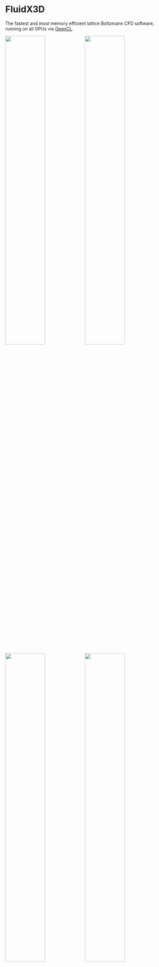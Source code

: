 # FluidX3D

The fastest and most memory efficient lattice Boltzmann CFD software, running on all GPUs via [OpenCL](https://github.com/ProjectPhysX/OpenCL-Wrapper "OpenCL-Wrapper").

<a href="https://youtu.be/o3TPN142HxM"><img src="https://img.youtube.com/vi/o3TPN142HxM/maxresdefault.jpg" width="50%"></img></a><a href="https://youtu.be/oC6U1M0Fsug"><img src="https://img.youtube.com/vi/oC6U1M0Fsug/maxresdefault.jpg" width="50%"></img></a><br>
<a href="https://youtu.be/NQPgumd3Ei8"><img src="https://img.youtube.com/vi/NQPgumd3Ei8/maxresdefault.jpg" width="50%"></img></a><a href="https://youtu.be/aqG8qZ_Gc4U"><img src="https://img.youtube.com/vi/aqG8qZ_Gc4U/maxresdefault.jpg" width="50%"></img></a>


<details><summary>Update History</summary>

- v1.0 (04.08.2022)
  - initial release
- v1.1 (29.09.2022)
  - added solid voxelization on GPU (slow algorithm)
  - added tool to print current camera position (key_H)
  - minor bug fix (workaround for Intel iGPU driver bug with triangle rendering)
- v1.2 (24.10.2022)
  - added functions to compute force/torque on objects
  - added function to translate Mesh
  - added Stokes drag validation setup
- v1.3 (10.11.2022)
  - added unit conversion functions for torque
  - `FORCE_FIELD` and `VOLUME_FORCE` can now be used independently
  - minor bug fix (workaround for AMD legacy driver bug with binary number literals)
- v1.4 (14.12.2022)
  - added interactive graphics mode on Linux with X11
  - fixed streamline visualization bug in 2D
- v2.0 (09.01.2023)
  - added (cross-vendor) multi-GPU support on a single node (PC/laptop/server)
- v2.1 (15.01.2023)
  - made solid voxelization on GPU lightning fast (new algorithm, from minutes to milliseconds)
- v2.2 (20.01.2023)
  - added option to voxelize moving/rotating geometry on GPU, with automatic velocity initialization for each grid point based on center of rotation, linear velocity and rotational velocity
  - cells that are converted from solid->fluid during re-voxelization now have their DDFs properly initialized
  - added option to not auto-scale mesh during `read_stl(...)`, with negative `size` parameter
  - added kernel for solid boundary rendering with marching-cubes
- v2.3 (30.01.2023)
  - added particles with immersed-boundary method (either passive or 2-way-coupled, only supported with single-GPU)
  - minor optimization to GPU voxelization algorithm (workgroup threads outside mesh bounding-box return after ray-mesh intersections have been found)
  - displayed GPU memory allocation size is now fully accurate
  - fixed bug in `write_line()` function in `src/utilities.hpp`
  - removed `.exe` file extension for Linux/macOS

</details>


## Compute Features

- CFD model: lattice Boltzmann method (LBM)
</details><details><summary>&nbsp; &nbsp; &nbsp; &nbsp;&#9900;&nbsp; streaming (part 2/2)</summary><p align="center"><i>f</i><sub>0</sub><sup>temp</sup>(<i>x</i>,<i>t</i>) = <i>f</i><sub>0</sub>(<i>x</i>, <i>t</i>)<br><i>f<sub>i</sub></i><sup>temp</sup>(<i>x</i>,<i>t</i>) = <i>f</i><sub>(<i>t</i>%2 ? <i>i</i> : (<i>i</i>%2 ? <i>i</i>+1 : <i>i</i>-1))</sub>(<i>i</i>%2 ? <i>x</i> : <i>x</i>-<i>e<sub>i</sub></i>, <i>t</i>) &nbsp; for &nbsp; <i>i</i> &isin; [1, <i>q</i>-1]</p></details>
</details><details><summary>&nbsp; &nbsp; &nbsp; &nbsp;&#9900;&nbsp; collision</summary><p align="center"><i>&rho;</i>(<i>x</i>,<i>t</i>) = (&Sigma;<sub><i>i</i></sub> <i>f<sub>i</sub></i><sup>temp</sup>(<i>x</i>,<i>t</i>)) + 1<br><br><i>u</i>(<i>x</i>,<i>t</i>) = <sup>1</sup>&#8725;<sub><i>&rho;</i>(<i>x</i>,<i>t</i>)</sub> &Sigma;<sub><i>i</i></sub> <i>c<sub>i</sub></i> <i>f<sub>i</sub></i><sup>temp</sup>(<i>x</i>,<i>t</i>)<br><br><i>f<sub>i</sub></i><sup>eq-shifted</sup>(<i>x</i>,<i>t</i>) = <i>w<sub>i</sub></i> <i>&rho;</i> · (<sup>(<i>u</i><sub>°</sub><i>c<sub>i</sub></i>)<sup>2</sup></sup>&#8725;<sub>(2<i>c</i><sup>4</sup>)</sub> - <sup>(<i>u</i><sub>°</sub><i>u</i>)</sup>&#8725;<sub>(2c<sup>2</sup>)</sub> + <sup>(<i>u</i><sub>°</sub><i>c<sub>i</sub></i>)</sup>&#8725;<sub><i>c</i><sup>2</sup></sub>) + <i>w<sub>i</sub></i> (<i>&rho;</i>-1)<br><br><i>f<sub>i</sub></i><sup>temp</sup>(<i>x</i>, <i>t</i>+&Delta;<i>t</i>) = <i>f<sub>i</sub></i><sup>temp</sup>(<i>x</i>,<i>t</i>) + <i>&Omega;<sub>i</sub></i>(<i>f<sub>i</sub></i><sup>temp</sup>(<i>x</i>,<i>t</i>), <i>f<sub>i</sub></i><sup>eq-shifted</sup>(<i>x</i>,<i>t</i>), <i>&tau;</i>)</p></details>
</details><details><summary>&nbsp; &nbsp; &nbsp; &nbsp;&#9900;&nbsp; streaming (part 1/2)</summary><p align="center"><i>f</i><sub>0</sub>(<i>x</i>, <i>t</i>+&Delta;<i>t</i>) = <i>f</i><sub>0</sub><sup>temp</sup>(<i>x</i>, <i>t</i>+&Delta;<i>t</i>)<br><i>f</i><sub>(<i>t</i>%2 ? (<i>i</i>%2 ? <i>i</i>+1 : <i>i</i>-1) : <i>i</i>)</sub>(<i>i</i>%2 ? <i>x</i>+<i>e<sub>i</sub></i> : <i>x</i>, <i>t</i>+&Delta;<i>t</i>) = <i>f<sub>i</sub></i><sup>temp</sup>(<i>x</i>, <i>t</i>+&Delta;<i>t</i>) &nbsp; for &nbsp; <i>i</i> &isin; [1, <i>q</i>-1]</p></details>

<!-- markdown equations don't render properly in mobile browser

  - streaming (part 2/2):
$$j=0\\ \textrm{for}\\ i=0$$
$$j=t\\%2\\ ?\\ i\\ :\\ (i\\%2\\ ?\\ i+1\\ :\\ i-1)\\ \textrm{for}\\ i\in[1,q-1]$$
$$f_i^\textrm{temp}(\vec{x},t)=f_j(i\\%2\\ ?\\ \vec{x}\\ :\\ \vec{x}-\vec{e}_i,\\ t)$$
  - collision:
$$\rho(\vec{x},t)=\left(\sum_i f_i^\textrm{temp}(\vec{x},t)\right)+1$$
$$\vec{u}(\vec{x},t)=\frac{1}{\rho(\vec{x},t)}\sum_i\vec{c}_i f_i^\textrm{temp}(\vec{x},t)$$
$$f_i^\textrm{eq-shifted}(\vec{x},t)=w_i \rho \cdot\left(\frac{(\vec{u} _{^{^\circ}}\vec{c}_i)^2}{2 c^4}-\frac{\vec{u} _{^{^\circ}}\vec{u}}{2 c^2}+\frac{\vec{u} _{^{^\circ}}\vec{c}_i}{c^2}\right)+w_i (\rho-1)$$
$$f_i^\textrm{temp}(\vec{x},\\ t+\Delta t)=f_i^\textrm{temp}(\vec{x},t)+\Omega_i(f_i^\textrm{temp}(\vec{x},t),\\ f_i^\textrm{eq-shifted}(\vec{x},t),\\ \tau)$$
  - streaming (part 1/2):
$$j=0\\ \textrm{for}\\ i=0$$
$$j=t\\%2\\ ?\\ (i\\%2\\ ?\\ i+1\\ :\\ i-1)\\ :\\ i\\ \textrm{for}\\ i\in[1,q-1]$$
$$f_j(i\\%2\\ ?\\ \vec{x}+\vec{e}_i\\ :\\ \vec{x},\\ t+\Delta t)=f_i^\textrm{temp}(\vec{x},\\ t+\Delta t)$$

 -->

- peak performance on most GPUs (datacenter/gaming/professional/laptop), validated with roofline model
- multi-GPU support on a single node (PC/laptop/server) via domain decomposition
  - allows pooling VRAM from multiple GPUs for much larger grid resolution
  - each domain (GPU) can hold up to 4.29 billion (2³², 1624³) lattice points (225 GB memory)
  - GPUs don't have to be identical (not even from the same vendor), but similar VRAM capacity/bandwidth is recommended

<details><summary>&nbsp; &nbsp; &nbsp; &nbsp;&#9900;&nbsp; domain communication architecture (simplified)</summary>

```diff
++   .-----------------------------------------------------------------.   ++
++   |                              GPU 0                              |   ++
++   |                          LBM Domain 0                           |   ++
++   '-----------------------------------------------------------------'   ++
++              |                 selective                /|\             ++
++             \|/               in-VRAM copy               |              ++
++        .-------------------------------------------------------.        ++
++        |               GPU 0 - Transfer Buffer 0               |        ++
++        '-------------------------------------------------------'        ++
!!                            |     PCIe     /|\                           !!
!!                           \|/    copy      |                            !!
@@        .-------------------------.   .-------------------------.        @@
@@        | CPU - Transfer Buffer 0 |   | CPU - Transfer Buffer 1 |        @@
@@        '-------------------------'\ /'-------------------------'        @@
@@                           pointer  X   swap                             @@
@@        .-------------------------./ \.-------------------------.        @@
@@        | CPU - Transfer Buffer 1 |   | CPU - Transfer Buffer 0 |        @@
@@        '-------------------------'   '-------------------------'        @@
!!                           /|\    PCIe      |                            !!
!!                            |     copy     \|/                           !!
++        .-------------------------------------------------------.        ++
++        |               GPU 1 - Transfer Buffer 1               |        ++
++        '-------------------------------------------------------'        ++
++             /|\                selective                 |              ++
++              |                in-VRAM copy              \|/             ++
++   .-----------------------------------------------------------------.   ++
++   |                              GPU 1                              |   ++
++   |                          LBM Domain 1                           |   ++
++   '-----------------------------------------------------------------'   ++
##                                    |                                    ##
##                      domain synchronization barrier                     ##
##                                    |                                    ##
||   -------------------------------------------------------------> time   ||
```

</details><details><summary>&nbsp; &nbsp; &nbsp; &nbsp;&#9900;&nbsp; domain communication architecture (detailed)</summary>

```diff
++   .-----------------------------------------------------------------.   ++
++   |                              GPU 0                              |   ++
++   |                          LBM Domain 0                           |   ++
++   '-----------------------------------------------------------------'   ++
++     |  selective in- /|\  |  selective in- /|\  |  selective in- /|\    ++
++    \|/ VRAM copy (X)  |  \|/ VRAM copy (Y)  |  \|/ VRAM copy (Z)  |     ++
++   .---------------------.---------------------.---------------------.   ++
++   |    GPU 0 - TB 0X+   |    GPU 0 - TB 0Y+   |    GPU 0 - TB 0Z+   |   ++
++   |    GPU 0 - TB 0X-   |    GPU 0 - TB 0Y-   |    GPU 0 - TB 0Z-   |   ++
++   '---------------------'---------------------'---------------------'   ++
!!          | PCIe /|\            | PCIe /|\            | PCIe /|\         !!
!!         \|/ copy |            \|/ copy |            \|/ copy |          !!
@@   .---------. .---------.---------. .---------.---------. .---------.   @@
@@   | CPU 0X+ | | CPU 1X- | CPU 0Y+ | | CPU 3Y- | CPU 0Z+ | | CPU 5Z- |   @@
@@   | CPU 0X- | | CPU 2X+ | CPU 0Y- | | CPU 4Y+ | CPU 0Z- | | CPU 6Z+ |   @@
@@   '---------\ /---------'---------\ /---------'---------\ /---------'   @@
@@      pointer X swap (X)    pointer X swap (Y)    pointer X swap (Z)     @@
@@   .---------/ \---------.---------/ \---------.---------/ \---------.   @@
@@   | CPU 1X- | | CPU 0X+ | CPU 3Y- | | CPU 0Y+ | CPU 5Z- | | CPU 0Z+ |   @@
@@   | CPU 2X+ | | CPU 0X- | CPU 4Y+ | | CPU 0Y- | CPU 6Z+ | | CPU 0Z- |   @@
@@   '---------' '---------'---------' '---------'---------' '---------'   @@
!!         /|\ PCIe |            /|\ PCIe |            /|\ PCIe |          !!
!!          | copy \|/            | copy \|/            | copy \|/         !!
++   .--------------------. .-------------------. .--------------------.   ++
++   |   GPU 1 - TB 1X-   | |   GPU 3 - TB 3Y-  | |   GPU 5 - TB 5Z-   |   ++
++   '--------------------' '-------------------' '--------------------'   ++
++   .--------------------. .-------------------. .--------------------.   ++
++   |   GPU 2 - TB 2X+   | |   GPU 4 - TB 4Y+  | |   GPU 6 - TB 6Z+   |   ++
++   '--------------------' '-------------------' '--------------------'   ++
++    /|\ selective in-  |  /|\ selective in-  |  /|\ selective in-  |     ++
++     |  VRAM copy (X) \|/  |  VRAM copy (Y) \|/  |  VRAM copy (Z) \|/    ++
++   .--------------------. .-------------------. .--------------------.   ++
++   |        GPU 1       | |       GPU 3       | |        GPU 5       |   ++
++   |    LBM Domain 1    | |   LBM Domain 3    | |    LBM Domain 5    |   ++
++   '--------------------' '-------------------' '--------------------'   ++
++   .--------------------. .-------------------. .--------------------.   ++
++   |        GPU 2       | |       GPU 4       | |        GPU 6       |   ++
++   |    LBM Domain 2    | |   LBM Domain 4    | |    LBM Domain 6    |   ++
++   '--------------------' '-------------------' '--------------------'   ++
##              |                     |                     |              ##
##           domain                domain                domain            ##
##       synchronization       synchronization       synchronization       ##
##           barrier               barrier               barrier           ##
##              |                     |                     |              ##
||   -------------------------------------------------------------> time   ||
```

</details>

- optimized to minimize memory demand to 55 Bytes/node (~⅙|~⅓ of conventional FP64|FP32 LBM solvers)
  - in-place streaming with [Esoteric-Pull](https://doi.org/10.3390/computation10060092): almost cuts memory demand in half and slightly increases performance due to implicit bounce-back boundaries; offers optimal memory access patterns for single-cell in-place streaming
  - [decoupled arithmetic precision (FP32) and memory precision (FP32 or FP16S or FP16C)](https://www.researchgate.net/publication/362275548_Accuracy_and_performance_of_the_lattice_Boltzmann_method_with_64-bit_32-bit_and_customized_16-bit_number_formats): all arithmetic is done in FP32 for compatibility on all hardware, but LBM density distribution functions in memory can be compressed to FP16S or FP16C: almost cuts memory demand in half again and almost doubles performance, without impacting overall accuracy for most setups
- [DDF-shifting](https://www.researchgate.net/publication/362275548_Accuracy_and_performance_of_the_lattice_Boltzmann_method_with_64-bit_32-bit_and_customized_16-bit_number_formats) and other algebraic optimization to minimize round-off error
- velocity sets: D2Q9, D3Q15, D3Q19 (default), D3Q27
- collision operators: single-relaxation-time (SRT/BGK) (default), two-relaxation-time (TRT)
- only 8 flag bits per lattice point (can be used independently / at the same time):
  - `TYPE_S` (stationary or moving) solid boundaries
  - `TYPE_E` equilibrium boundaries (inflow/outflow)
  - `TYPE_T` temperature boundaries
  - `TYPE_F` free surface (fluid)
  - `TYPE_I` free surface (interface)
  - `TYPE_G` free surface (gas)
  - `TYPE_X` remaining for custom use or further extensions
  - `TYPE_Y` remaining for custom use or further extensions



## Optional Compute Extensions

- [boundary types](https://doi.org/10.15495/EPub_UBT_00005400)
  - stationary mid-grid bounce-back boundaries (stationary solid boundaries)
  - moving mid-grid bounce-back boundaries (moving solid boundaries)
  - equilibrium boundaries (non-reflective inflow/outflow)
  - temperature boundaries (fixed temperature)
- global force per volume (Guo forcing), can be modified on-the-fly
- local force per volume (force field)
  - optional computation of forces from the fluid on solid boundaries
- state-of-the-art [free surface LBM](https://doi.org/10.3390/computation10060092) (FSLBM) implementation:
  - [volume-of-fluid model](https://doi.org/10.15495/EPub_UBT_00005400)
  - [fully analytic PLIC](https://doi.org/10.3390/computation10020021) for efficient curvature calculation
  - improved mass conservation
  - ultra efficient implementation with only [4 kernels](https://doi.org/10.3390/computation10060092) additionally to `stream_collide()` kernel
- thermal LBM to simulate thermal convection
  - D3Q7 subgrid for thermal DDFs
  - in-place streaming with [Esoteric-Pull](https://doi.org/10.3390/computation10060092) for thermal DDFs
  - optional [FP16S or FP16C compression](https://www.researchgate.net/publication/362275548_Accuracy_and_performance_of_the_lattice_Boltzmann_method_with_64-bit_32-bit_and_customized_16-bit_number_formats) for thermal DDFs with [DDF-shifting](https://www.researchgate.net/publication/362275548_Accuracy_and_performance_of_the_lattice_Boltzmann_method_with_64-bit_32-bit_and_customized_16-bit_number_formats)
- Smagorinsky-Lilly subgrid turbulence LES model to keep simulations with very large Reynolds number stable
  <details><summary>&#9900; &nbsp;equations</summary><p align="center"><i>&Pi;<sub>&alpha;&beta;</sub></i> = &Sigma;<sub><i>i</i></sub> <i>e<sub>i&alpha;</sub></i> <i>e<sub>i&beta;</sub></i> (<i>f<sub>i</sub></i> - <i>f<sub>i</sub></i><sup>eq-shifted</sup>)<br><br>Q = &Sigma;<sub><i>&alpha;&beta;</i></sub> <i>&Pi;<sub>&alpha;&beta;</sub></i><sup>2</sup><br>&nbsp;&nbsp;&nbsp;&nbsp;&nbsp;&nbsp;&nbsp;&nbsp;&nbsp;&nbsp;&nbsp;&nbsp;&nbsp;&nbsp;&nbsp;&nbsp;&nbsp;&nbsp;&nbsp;&nbsp;&nbsp;______________________<br>&tau; = &frac12; (&tau;<sub>0</sub> + &radic; &tau;<sub>0</sub><sup>2</sup> + <sup>(16&radic;2)</sup>&#8725;<sub>(<i>3&pi;</i><sup>2</sup>)</sub> <sup>&radic;Q</sup>&#8725;<sub><i>&rho;</i></sub> )</p></details>
- particles with immersed-boundary method (either passive or 2-way-coupled, only supported with single-GPU)



## Graphics Features

- on Windows and Linux: real time [interactive rasterization and raytracing graphics](https://www.researchgate.net/publication/360501260_Combined_scientific_CFD_simulation_and_interactive_raytracing_with_OpenCL)
- on Windows and Linux (even in WSL and/or remote through SSH): real time interactive ASCII console graphics
- rendering is fully parallelized for multi-GPU via seamless domain decomposition rasterization
- with interactive graphics mode disabled, image resolution can be as large as VRAM allows for (132 Megapixel (16K) and above)
- (interacitive) visualization modes:
  - flags (and force vectors on solid boundary nodes if the extension is used)
  - velocity field
  - streamlines
  - velocity-colored Q-criterion isosurface
  - rasterized free surface with [marching-cubes](http://paulbourke.net/geometry/polygonise/)
  - [raytraced free surface](https://www.researchgate.net/publication/360501260_Combined_scientific_CFD_simulation_and_interactive_raytracing_with_OpenCL) with fast ray-grid traversal and marching-cubes, either 1-4 rays/pixel or 1-10 rays/pixel



## How to get started?

1. Check the settings and extensions in [`src/defines.hpp`](src/defines.hpp) by uncommenting corresponding lines.
2. Write a C++ setup skript as `main_setup()` function in [`src/setup.cpp`](src/setup.cpp) (get inspiration from existing setups):
   - For unit conversion, use the `units` struct.
   - For initializing the box, use call `LBM lbm(Nx, Ny, Nz, nu, ...);` constructor. To use multiple GPUs, use `LBM lbm(Nx, Ny, Nz, Dx, Dy, Dz, nu, ...);`, with `Dx`/`Dy`/`Dz` indicating how many domains (GPUs) there are in each spatial direction.
   - Set the initial condition in a loop that iterates over the entire lattice by writing to `lbm.rho[n]`/`lbm.u.x[n]`/`lbm.u.y[n]`/`lbm.u.z[n]`/`lbm.flags[n]`.
   - Call `lbm.run();` to initialize and execute the setup (infinite time steps) or `lbm.run(time_steps);` to execute only a specific number of time steps.
   - As long as the `lbm` object is in scope, you can access the memory. As soon as it goes out of scope, all memory associated to the current simulation is freed again.
3. When done with the setup, on Windows in Visual Studio Community select "Release" and "x64" and hit compile+run, or on Linux execute `chmod +x make.sh` and `./make.sh`; this will automatically select the fastest installed GPU(s). Alternatively, you can add the device ID(s) as command-line arguments, for example `./make.sh 2` to compile+run on device 2, or `bin/FluidX3D 1 3` to run the executable on devices 1 and 3. Compile time for the entire code is about 10 seconds. If you use `INTERACTIVE_GRAPHICS` on Linux, change to the "compile on Linux with X11" command in `make.sh`.
4. With `INTERACTIVE_GRAPHICS`/`INTERACTIVE_GRAPHICS_ASCII` enabled, press the <kbd>P</kbd> key to start/pause the simulation.

   Toggle rendering modes with the keyboard:
   - <kbd>1</kbd>: flags (and force vectors on solid boundary nodes if the extension is used)
   - <kbd>2</kbd>: velocity field
   - <kbd>3</kbd>: streamlines
   - <kbd>4</kbd>: vorticity / velocity-colored Q-criterion isosurface
   - <kbd>5</kbd>: rasterized free surface
   - <kbd>6</kbd>: raytraced free surface

   Camera movement:
   - <kbd>Mouse</kbd> or <kbd>I</kbd>/<kbd>J</kbd>/<kbd>K</kbd>/<kbd>L</kbd>: rotate camera
   - <kbd>Scrollwheel</kbd> or <kbd>,</kbd>/<kbd>.</kbd>: zoom (centered camera mode) or adjust camera movement speed (free camera mode)
   - <kbd>U</kbd>: toggle rotation with <kbd>Mouse</kbd> and angle snap rotation with <kbd>I</kbd>/<kbd>J</kbd>/<kbd>K</kbd>/<kbd>L</kbd>
   - <kbd>Y</kbd>/<kbd>X</kbd>: adjust camera field of view
   - <kbd>R</kbd>: toggle camera autorotation
   - <kbd>F</kbd>: toggle centered/free camera mode
   - <kbd>W</kbd>/<kbd>A</kbd>/<kbd>S</kbd>/<kbd>D</kbd>/<kbd>Space</kbd>/<kbd>C</kbd>: move free camera
   - <kbd>V</kbd>: toggle stereoscopic rendering for VR
   - <kbd>B</kbd>: toggle VR-goggles/3D-TV mode for stereoscopic rendering
   - <kbd>N</kbd>/<kbd>M</kbd>: adjust eye distance for stereoscopic rendering
   - <kbd>H</kbd>: print current camera position/rotation in console as copy/paste command
   - <kbd>Esc</kbd>/<kbd>Alt</kbd>+<kbd>F4</kbd>: quit



## Compatibility

- works in Windows, Linux and Android with C++17
- runs on any hardware that supports OpenCL 1.2, from any vendor (Nvidia, AMD, Intel, ...):
  - world's fastest datacenter GPUs like H100, A100, MI250(X), MI210, MI100, V100(S), P100, ...
  - gaming GPUs (desktop or laptop)
  - "professional"/workstation GPUs
  - integrated GPUs
  - Xeon Phi
  - CPUs
  - even smartphone ARM GPUs
- supports parallelization across multiple GPUs on a single node (PC/laptop/server) with PCIe communication, no SLI/Crossfire/NVLink/InfinityFabric or MPI installation required; the GPUs don't even have to be from the same vendor, but similar memory capacity and bandwidth is recommended
- supports importing and voxelizing triangle meshes from binary `.stl` files, with fast GPU voxelization
- supports exporting volumetric data as binary `.vtk` files
- supports exporting rendered frames as `.png`/`.qoi`/`.bmp` files; time-consuming image encoding is handled in parallel on the CPU while the simulation on GPU can continue without delay



## Single-GPU Benchmarks

Here are [performance benchmarks](https://doi.org/10.3390/computation10060092) on various hardware in MLUPs/s, or how many million lattice points are updated per second. The settings used for the benchmark are D3Q19 SRT with no extensions enabled (only LBM with implicit mid-grid bounce-back boundaries) and the setup consists of an empty cubic box with sufficient size (typically 256³). Without extensions, a single lattice point requires:
- a memory capacity of 93 (FP32/FP32) or 55 (FP32/FP16) Bytes
- a memory bandwidth of 153 (FP32/FP32) or 77 (FP32/FP16) Bytes per time step
- 363 (FP32/FP32) or 406 (FP32/FP16S) or 1275 (FP32/FP16C) FLOPs per time step (FP32+INT32 operations counted combined)

In consequence, the arithmetic intensity of this implementation is 2.37 (FP32/FP32) or 5.27 (FP32/FP16S) or 16.56 (FP32/FP16C) FLOPs/Byte. So performance is only limited by memory bandwidth.

If your GPU is not on the list yet, you can report your benchmarks [here](https://github.com/ProjectPhysX/FluidX3D/issues/8).

| Device                        | FP32<br>[TFlops/s] | Mem<br>[GB] | BW<br>[GB/s] | FP32/FP32<br>[MLUPs/s] | FP32/FP16S<br>[MLUPs/s] | FP32/FP16C<br>[MLUPs/s] |
| :---------------------------- | -----------------: | ----------: | -----------: | ---------------------: | ----------------------: | ----------------------: |
| AMD Instinct MI250 (1 GCD)    |              45.26 |          64 |         1638 |             5638 (53%) |              9030 (42%) |              8506 (40%) |
| AMD Radeon VII                |              13.83 |          16 |         1024 |             4898 (73%) |              7778 (58%) |              5256 (40%) |
| Nvidia H100 PCIe 80GB         |              51.01 |          80 |         2000 |            11128 (85%) |             20624 (79%) |             13862 (53%) |
| Nvidia A100 SXM4 80GB         |              19.49 |          80 |         2039 |            10228 (77%) |             18448 (70%) |             11197 (42%) |
| Nvidia A100 SXM4 40GB         |              19.49 |          40 |         1555 |             8522 (84%) |             16013 (79%) |             11251 (56%) |
| Nvidia A100 PCIe 40GB         |              19.49 |          40 |         1555 |             8526 (84%) |             16035 (79%) |             11088 (55%) |
| Nvidia Tesla V100 16GB        |              14.13 |          16 |          900 |             5128 (87%) |             10325 (88%) |              7683 (66%) |
| Nvidia Quadro GV100           |              16.66 |          32 |          870 |             3442 (61%) |              6641 (59%) |              5863 (52%) |
| Nvidia Tesla P100 16GB        |               9.52 |          16 |          732 |             3295 (69%) |              5950 (63%) |              4176 (44%) |
| Nvidia Tesla P100 12GB        |               9.52 |          12 |          549 |             2427 (68%) |              4141 (58%) |              3999 (56%) |
| Nvidia Tesla K40m             |               4.29 |          12 |          288 |             1131 (60%) |              1868 (50%) |               912 (24%) |
| Nvidia Tesla K80  (1 GPU)     |               4.11 |          12 |          240 |              916 (58%) |              1642 (53%) |               943 (30%) |
| Nvidia Tesla K20c             |               3.52 |           5 |          208 |              861 (63%) |              1507 (56%) |               720 (27%) |
| AMD Radeon RX 7900 XTX        |              61.44 |          24 |          960 |             3665 (58%) |              7644 (61%) |              7716 (62%) |
| AMD Radeon RX 7900 XT         |              51.61 |          20 |          800 |             3013 (58%) |              5856 (56%) |              5986 (58%) |
| AMD Radeon RX 6900 XT         |              23.04 |          16 |          512 |             1968 (59%) |              4227 (64%) |              4207 (63%) |
| AMD Radeon RX 6800 XT         |              20.74 |          16 |          512 |             2008 (60%) |              4241 (64%) |              4224 (64%) |
| AMD Radeon RX 5700 XT         |               9.75 |           8 |          448 |             1368 (47%) |              3253 (56%) |              3049 (52%) |
| AMD Radeon RX Vega 64         |              13.35 |           8 |          484 |             1875 (59%) |              2878 (46%) |              3227 (51%) |
| AMD Radeon RX 580 4GB         |               6.50 |           4 |          256 |              946 (57%) |              1848 (56%) |              1577 (47%) |
| AMD Radeon HD 7850            |               1.84 |           2 |          154 |              112 (11%) |               120 ( 6%) |               635 (32%) |
| Intel Arc A770 LE             |              19.66 |          16 |          560 |             2741 (75%) |              4591 (63%) |              4626 (64%) |
| Intel Arc A750 LE             |              17.20 |           8 |          512 |             2625 (78%) |              4184 (63%) |              4238 (64%) |
| Nvidia GeForce RTX 4090       |              82.58 |          24 |         1008 |             5624 (85%) |             11091 (85%) |             11496 (88%) |
| Nvidia GeForce RTX 4080       |              55.45 |          16 |          717 |             3914 (84%) |              7626 (82%) |              7933 (85%) |
| Nvidia GeForce RTX 3090 Ti    |              40.00 |          24 |         1008 |             5717 (87%) |             10956 (84%) |             10400 (79%) |
| Nvidia GeForce RTX 3090       |              39.05 |          24 |          936 |             5418 (89%) |             10732 (88%) |             10215 (84%) |
| Nvidia GeForce RTX 3080 Ti    |              37.17 |          12 |          912 |             5202 (87%) |              9832 (87%) |              9347 (79%) |
| Nvidia GeForce RTX 3080       |              29.77 |          10 |          760 |             4230 (85%) |              8118 (82%) |              7714 (78%) |
| Nvidia GeForce RTX 3070       |              20.31 |           8 |          448 |             2578 (88%) |              5096 (88%) |              5060 (87%) |
| Nvidia GeForce RTX 3060 Ti    |              16.49 |           8 |          448 |             2644 (90%) |              5129 (88%) |              4718 (81%) |
| Nvidia RTX A5000M             |              16.59 |          16 |          448 |             2228 (76%) |              4461 (77%) |              3662 (63%) |
| Nvidia GeForce RTX 3060       |              13.17 |          12 |          360 |             2108 (90%) |              4070 (87%) |              3566 (76%) |
| Nvidia GeForce RTX 3060M      |              10.94 |           6 |          336 |             2019 (92%) |              4012 (92%) |              3572 (82%) |
| Nvidia GeForce RTX 3050M      |               7.13 |           4 |          192 |             1180 (94%) |              2339 (94%) |              2016 (81%) |
| Nvidia Quadro RTX 6000        |              16.31 |          24 |          672 |             3307 (75%) |              6836 (78%) |              6879 (79%) |
| Nvidia Quadro RTX 8000 Pass.  |              14.93 |          48 |          624 |             2591 (64%) |              5408 (67%) |              5607 (69%) |
| Nvidia GeForce RTX 2080 Ti    |              13.45 |          11 |          616 |             3194 (79%) |              6700 (84%) |              6853 (86%) |
| Nvidia GeForce RTX 2080 Sup.  |              11.34 |           8 |          496 |             2434 (75%) |              5284 (82%) |              5087 (79%) |
| Nvidia Quadro RTX 5000        |              11.15 |          16 |          448 |             2341 (80%) |              4766 (82%) |              4773 (82%) |
| Nvidia GeForce RTX 2060 Sup.  |               7.18 |           8 |          448 |             2503 (85%) |              5035 (87%) |              4463 (77%) |
| Nvidia Quadro RTX 4000        |               7.12 |           8 |          416 |             2284 (84%) |              4584 (85%) |              4062 (75%) |
| Nvidia GeForce RTX 2060 KO    |               6.74 |           6 |          336 |             1643 (75%) |              3376 (77%) |              3266 (75%) |
| Nvidia GeForce RTX 2060       |               6.74 |           6 |          336 |             1681 (77%) |              3604 (83%) |              3571 (82%) |
| Nvidia GeForce GTX 1660 Sup.  |               5.03 |           6 |          336 |             1696 (77%) |              3551 (81%) |              3040 (70%) |
| Nvidia Tesla T4               |               8.14 |          15 |          300 |             1356 (69%) |              2869 (74%) |              2887 (74%) |
| Nvidia GeForce GTX 1660 Ti    |               5.48 |           6 |          288 |             1467 (78%) |              3041 (81%) |              3019 (81%) |
| Nvidia GeForce GTX 1660       |               5.07 |           6 |          192 |             1016 (81%) |              1924 (77%) |              1992 (80%) |
| Nvidia GeForce GTX 1650M      |               3.20 |           4 |          128 |              706 (84%) |              1214 (73%) |              1400 (84%) |
| Nvidia Titan Xp               |              12.15 |          12 |          548 |             2919 (82%) |              5495 (77%) |              5375 (76%) |
| Nvidia GeForce GTX 1080 Ti    |              12.06 |          11 |          484 |             2631 (83%) |              4837 (77%) |              4877 (78%) |
| Nvidia GeForce GTX 1080       |               9.78 |           8 |          320 |             1623 (78%) |              3100 (75%) |              3182 (77%) |
| Nvidia GeForce GTX 1060M      |               4.44 |           6 |          192 |              983 (78%) |              1882 (75%) |              1803 (72%) |
| Nvidia GeForce GTX 1050M Ti   |               2.49 |           4 |          112 |              631 (86%) |              1224 (84%) |              1115 (77%) |
| Nvidia Quadro P1000           |               1.89 |           4 |           82 |              426 (79%) |               839 (79%) |               778 (73%) |
| Nvidia GeForce GTX 970        |               4.17 |           4 |          224 |              980 (67%) |              1721 (59%) |              1623 (56%) |
| Nvidia Quadro M4000           |               2.57 |           8 |          192 |              899 (72%) |              1519 (61%) |              1050 (42%) |
| Nvidia Tesla M60 (1 GPU)      |               4.82 |           8 |          160 |              853 (82%) |              1571 (76%) |              1557 (75%) |
| Nvidia GeForce GTX 960M       |               1.51 |           4 |           80 |              442 (84%) |               872 (84%) |               627 (60%) |
| Nvidia Quadro K2000           |               0.73 |           2 |           64 |              312 (75%) |               444 (53%) |               171 (21%) |
| Nvidia GeForce GT 630 (OEM)   |               0.46 |           2 |           29 |              151 (81%) |               185 (50%) |                78 (21%) |
| Nvidia Quadro NVS 290         |               0.03 |       0.256 |            6 |                1 ( 2%) |                 1 ( 1%) |                 1 ( 1%) |
| Apple M1 Pro GPU 16C 16GB     |               4.10 |          11 |          200 |             1204 (92%) |              2329 (90%) |              1855 (71%) |
| AMD Radeon Vega 8 (4750G)     |               2.15 |          27 |           57 |              263 (71%) |               511 (70%) |               501 (68%) |
| AMD Radeon Vega 8 (3500U)     |               1.23 |           7 |           38 |              157 (63%) |               282 (57%) |               288 (58%) |
| Intel UHD Graphics 630        |               0.46 |           7 |           51 |              151 (45%) |               301 (45%) |               187 (28%) |
| Intel HD Graphics 5500        |               0.35 |           3 |           26 |               75 (45%) |               192 (58%) |               108 (32%) |
| Intel HD Graphics 4600        |               0.38 |           2 |           26 |              105 (63%) |               115 (35%) |                34 (10%) |
| Samsung ARM Mali-G72 MP18     |               0.24 |           4 |           29 |               14 ( 7%) |                17 ( 5%) |                12 ( 3%) |
| 2x AMD EPYC 9654              |              29.49 |        1536 |          922 |             1381 (23%) |              1814 (15%) |              1801 (15%) |
| Intel Xeon Phi 7210           |               5.32 |         192 |          102 |              415 (62%) |               193 (15%) |               223 (17%) |
| 4x Intel Xeon E5-4620 v4      |               2.69 |         512 |          273 |              460 (26%) |               275 ( 8%) |               239 ( 7%) |
| 2x Intel Xeon E5-2630 v4      |               1.41 |          64 |          137 |              264 (30%) |               146 ( 8%) |               129 ( 7%) |
| 2x Intel Xeon E5-2623 v4      |               0.67 |          64 |          137 |              125 (14%) |                66 ( 4%) |                59 ( 3%) |
| 2x Intel Xeon E5-2680 v3      |               1.92 |          64 |          137 |              209 (23%) |               305 (17%) |               281 (16%) |
| Intel Core i9-10980XE         |               3.23 |         128 |           94 |              286 (47%) |               251 (21%) |               223 (18%) |
| Intel Core i5-9600            |               0.60 |          16 |           43 |              146 (52%) |               127 (23%) |               147 (27%) |
| Intel Core i7-8700K           |               0.71 |          16 |           51 |              152 (45%) |               134 (20%) |               116 (17%) |
| Intel Core i7-7700HQ          |               0.36 |          12 |           38 |               81 (32%) |                82 (16%) |               108 (22%) |
| Intel Core i7-4770            |               0.44 |          16 |           26 |              104 (62%) |                69 (21%) |                59 (18%) |
| Intel Core i7-4720HQ          |               0.33 |          16 |           26 |               58 (35%) |                13 ( 4%) |                47 (14%) |



## Multi-GPU Benchmarks

Multi-GPU benchmarks are done at the largest possible grid resolution with a cubic domain, and either 2x1x1, 2x2x1 or 2x2x2 of these cubic domains together. The percentages in brackets are single-GPU roofline model efficiency, and the multiplicator numbers in brackets are scaling factors relative to benchmarked single-GPU performance.

| Device                        | FP32<br>[TFlops/s] | Mem<br>[GB] | BW<br>[GB/s] | FP32/FP32<br>[MLUPs/s] | FP32/FP16S<br>[MLUPs/s] | FP32/FP16C<br>[MLUPs/s] |
| :---------------------------- | -----------------: | ----------: | -----------: | ---------------------: | ----------------------: | ----------------------: |
|                               |                    |             |              |                        |                         |                         |
| 1x AMD Instinct MI250 (1 GCD) |              45.26 |          64 |         1638 |             5638 (53%) |              9030 (42%) |              8506 (40%) |
| 1x AMD Instinct MI250 (2 GCD) |              90.52 |         128 |         3277 |            9460 (1.7x) |            14313 (1.6x) |            17338 (2.0x) |
| 2x AMD Instinct MI250 (4 GCD) |             181.04 |         256 |         6554 |           16925 (3.0x) |            29163 (3.2x) |            29627 (3.5x) |
| 4x AMD Instinct MI250 (8 GCD) |             362.08 |         512 |        13107 |           27350 (4.9x) |            52258 (5.8x) |            53521 (6.3x) |
|                               |                    |             |              |                        |                         |                         |
| 1x AMD Radeon VII             |              13.83 |          16 |         1024 |             4898 (73%) |              7778 (58%) |              5256 (40%) |
| 2x AMD Radeon VII             |              27.66 |          32 |         2048 |            8113 (1.7x) |            15591 (2.0x) |            10352 (2.0x) |
| 4x AMD Radeon VII             |              55.32 |          64 |         4096 |           12911 (2.6x) |            24273 (3.1x) |            17080 (3.2x) |
|                               |                    |             |              |                        |                         |                         |
| 1x Nvidia A100 SXM4 40GB      |              19.49 |          40 |         1555 |             8522 (84%) |             16013 (79%) |             11251 (56%) |
| 2x Nvidia A100 SXM4 40GB      |              38.98 |          80 |         3110 |           13629 (1.6x) |            24620 (1.5x) |            18850 (1.7x) |
| 4x Nvidia A100 SXM4 40GB      |              77.96 |         160 |         6220 |           17978 (2.1x) |            30604 (1.9x) |            30627 (2.7x) |
|                               |                    |             |              |                        |                         |                         |
| 1x Nvidia Tesla K40m          |               4.29 |          12 |          288 |             1131 (60%) |              1868 (50%) |               912 (24%) |
| 2x Nvidia Tesla K40m          |               8.58 |          24 |          577 |            1971 (1.7x) |             3300 (1.8x) |             1801 (2.0x) |
|                               |                    |             |              |                        |                         |                         |
| 1x Nvidia Quadro RTX 8000 Pa. |              14.93 |          48 |          624 |             2591 (64%) |              5408 (67%) |              5607 (69%) |
| 2x Nvidia Quadro RTX 8000 Pa. |              29.86 |          96 |         1248 |            4767 (1.8x) |             9607 (1.8x) |            10214 (1.8x) |
|                               |                    |             |              |                        |                         |                         |
| 1x Nvidia GeForce RTX 2080 Ti |              13.45 |          11 |          616 |             3194 (79%) |              6700 (84%) |              6853 (86%) |
| 2x Nvidia GeForce RTX 2080 Ti |              26.90 |          22 |         1232 |            5085 (1.6x) |            10770 (1.6x) |            10922 (1.6x) |



## Maximum Single-Domain Grid Resolution for D3Q19 LBM

| Memory | FP32/FP32 | FP32/FP16 |
| -----: | --------: | --------: |
|   1 GB |      224³ |      266³ |
|   2 GB |      282³ |      336³ |
|   3 GB |      322³ |      384³ |
|   4 GB |      354³ |      424³ |
|   6 GB |      406³ |      484³ |
|   8 GB |      448³ |      534³ |
|  10 GB |      482³ |      574³ |
|  11 GB |      498³ |      594³ |
|  12 GB |      512³ |      610³ |
|  16 GB |      564³ |      672³ |
|  20 GB |      608³ |      724³ |
|  24 GB |      646³ |      770³ |
|  32 GB |      710³ |      848³ |
|  40 GB |      766³ |      912³ |
|  48 GB |      814³ |      970³ |
|  64 GB |      896³ |     1068³ |
|  80 GB |      966³ |     1150³ |
|  96 GB |     1026³ |     1222³ |
| 128 GB |     1130³ |     1346³ |
| 192 GB |     1292³ |     1540³ |
| 256 GB |     1422³ |     1624³ |
| 384 GB |     1624³ |     1624³ |



## FAQs

### General

- <details><summary>What physical model does FluidX3D use?</summary><br>FluidX3D implements the lattice Boltzmann method, a type of direct numerical simulation (DNS), the most accurate type of fluid simulation, but also the most computationally challenging. Optional extension models include volume force (Guo forcing), free surface (<a href="https://doi.org/10.3390/computation10060092">volume-of-fluid</a> and <a href="https://doi.org/10.3390/computation10020021">PLIC</a>), a temperature model and Smagorinsky-Lilly subgrid turbulence model.<br><br></details>

- <details><summary>FluidX3D only uses FP32 or even FP32/FP16, in contrast to FP64. Are simulation results physically accurate?</summary><br>Yes, in all but extreme edge cases. The code has been specially optimized to minimize arithmetic round-off errors and make the most out of lower precision. With these optimizations, accuracy in most cases is indistinguishable from FP64 double-precision, even with FP32/FP16 mixed-precision. Details can be found in <a href="https://www.researchgate.net/publication/362275548_Accuracy_and_performance_of_the_lattice_Boltzmann_method_with_64-bit_32-bit_and_customized_16-bit_number_formats">this paper</a>.<br><br></details>

- <details><summary>Why is the domain size limited to 2³² grid points?</summary><br>The 32-bit unsigned integer grid index will overflow above this number. Using 64-bit index calculation would slow the simulation down by ~20%, as 64-bit uint is calculated on special function units and not the regular GPU cores. 2³² grid points with FP32/FP16 mixed-precision is equivalent to 225GB memory and single GPUs currently are only at 128GB, so it should be fine for a while to come. For higher resolutions above the single-domain limit, use multiple domains (typically 1 per GPU, but multiple domains on the same GPU also work).<br><br></details>

- <details><summary>Comparted to the benchmark numbers stated <a href="https://www.researchgate.net/publication/362275548_Accuracy_and_performance_of_the_lattice_Boltzmann_method_with_64-bit_32-bit_and_customized_16-bit_number_formats">here</a>, efficiency seems much lower but performance is slightly better for most devices. How can this be?</summary><br>In that paper, the One-Step-Pull swap algorithm is implemented, using only misaligned reads and coalesced writes. On almost all GPUs, the performance penalty for misaligned writes is much larger than for misaligned reads, and sometimes there is almost no penalty for misaligned reads at all. Because of this, One-Step-Pull runs at peak bandwidth and thus peak efficiency.<br>Here, a different swap algorithm termed <a href="https://doi.org/10.3390/computation10060092">Esoteric-Pull</a> is used, a type of in-place streaming. This makes the LBM require much less memory (93 vs. 169 (FP32/FP32) or 55 vs. 93 (FP32/FP16) Bytes/node for D3Q19), and also less memory bandwidth (153 vs. 171 (FP32/FP32) or 77 vs. 95 (FP32/FP16) Bytes/node per time step for D3Q19) due to so-called implicit bounce-back boundaries. However memory access now is half coalesced and half misaligned for both reads and writes, so memory access efficiency is lower. For overall performance, these two effects approximately cancel out. The benefit of Esoteric-Pull - being able to simulate domains twice as large with the same amount of memory - clearly outweights the cost of slightly lower memory access efficiency, especially since performance is not reduced overall.<br><br></details>

- <details><summary>Why don't you use CUDA? Wouldn't that be more efficient?</summary><br>No, that is a wrong myth. OpenCL is exactly as efficient as CUDA on Nvidia GPUs if optimized properly. <a href="https://www.researchgate.net/publication/362275548_Accuracy_and_performance_of_the_lattice_Boltzmann_method_with_64-bit_32-bit_and_customized_16-bit_number_formats">Here</a> I did roofline model and analyzed OpenCL performance on various hardware. OpenCL efficiency on modern Nvidia GPUs can be 100% with the right memory access pattern, so CUDA can't possibly be any more efficient. Without any performance advantage, there is no reason to use proprietary CUDA over OpenCL, since OpenCL is compatible with a lot more hardware.<br><br></details>

- <details><summary>Why no multi-relaxation-time (MRT) collision operator?</summary><br>The idea of MRT is to linearly transform the DDFs into "moment space" by matrix multiplication and relax these moments individually, promising better stability and accuracy. In practice, in the vast majority of cases, it has zero or even negative effects on stability and accuracy, and simple SRT is much superior. Apart from the kinematic shear viscosity and conserved terms, the remaining moments are non-physical quantities and their tuning is a blackbox. Although MRT can be implemented in an efficient manner with only a single matrix-vector multiplication in registers, leading to identical performance compared to SRT by remaining bandwidth-bound, storing the matrices vastly elongates and over-complicates the code for no real benefit.<br><br></details>

### Hardware

- <details><summary>Can FluidX3D run on multiple GPUs at the same time?</summary><br>Yes. The simulation grid is then split in domains, one for each GPU (domain decomposition method). The GPUs essentially pool their memory, enabling much larger grid resolution and higher performance. Rendering is parallelized across multiple GPUs as well; each GPU renders its own domain with a 3D offset, then rendered frames from all GPUs are overlayed with their z-buffers. Communication between domains is done over PCIe, so no SLI/Crossfire/NVLink/InfinityFabric is required. All GPUs must however be installed in the same node (PC/laptop/server). Even unholy combinations of Nvidia/AMD/Intel GPUs will work, although it is recommended to only use GPUs with similar memory capacity and bandwidth together. Using a fast gaming GPU and slow integrated GPU together would only decrease performance due to communication overhead.<br><br></details>

- <details><summary>I'm on a budget and have only a cheap computer. Can I run FluidX3D on my toaster PC/laptop?</summary><br>Absolutely. Today even the most inexpensive hardware, like integrated GPUs or entry-level gaming GPUs, support OpenCL. You might be a bit more limited on memory capacity and grid resolution, but you should be good to go. I've tested FluidX3D on very old and inexpensive hardware and even on my Samsung S9+ smartphone, and it runs just fine, although admittedly a bit slower.<br><br></details>

- <details><summary>I don't have an expensive workstation GPU, but only a gaming GPU. Will performance suffer?</summary><br>No. Efficiency on gaming GPUs is exactly as good as on their "professional"/workstation counterparts. Performance often is even better as gaming GPUs have higher boost clocks.<br><br></details>

- <details><summary>Do I need a GPU with ECC memory?</summary><br>No. Gaming GPUs work just fine. Some Nvidia GPUs automatically reduce memory clocks for compute applications to almost entirely eliminate memory errors.<br><br></details>

- <details><summary>My GPU does not support CUDA. Can I still use FluidX3D?</summary><br>Yes. FluidX3D uses OpenCL 1.2 and not CUDA, so it runs on any GPU from any vendor since around 2012.<br><br></details>

- <details><summary>I don't have a dedicated graphics card at all. Can I still run FluidX3D on my PC/laptop?</summary><br>Yes. FluidX3D also runs on all integrated GPUs since around 2012, and also on CPUs.<br><br></details>

- <details><summary>I need more memory than my GPU can offer. Can I run FluidX3D on my CPU as well?</summary><br>Yes. You only need to install the <a href="https://github.com/intel/llvm/releases/tag/2022-09">OpenCL Runtime for Intel CPUs</a>.<br><br></details>

- <details><summary>In the benchmarks you list some very expensive hardware. How do you get access to that?</summary><br>I'm a scientist (PhD candidate in computational physics) and I use FluidX3D for my research, so I have access to BZHPC, SuperMUC-NG and JURECA-DC supercomputers.<br><br></details>

### Graphics

- <details><summary>I don't have an RTX/DXR GPU that supports raytracing. Can I still use raytracing graphics in FluidX3D?</summary><br>Yes, and at full performance. FluidX3D does not use a bounding volume hierarchy (BVH) to accelerate raytracing, but fast ray-grid traversal instead, implemented directly in OpenCL C. This is much faster than BVH for moving isosurfaces in the LBM grid (~N vs. ~N²+log(N) runtime; LBM itself is ~N³), and it does not require any dedicated raytracing hardware. Raytracing in FluidX3D runs on any GPU that supports OpenCL 1.2.<br><br></details>

- <details><summary>I have a datacenter/mining GPU without any video output or graphics hardware. Can FluidX3D still render simulation results?</summary><br>Yes. FluidX3D does all rendering (rasterization and raytracing) in OpenCL C, so no display output and no graphics features like OpenGL/Vulkan/DirectX are required. Rendering is just another form of compute after all. Rendered frames are passed to the CPU over PCIe and then the CPU can either draw them on screen through dedicated/integrated graphics or write them to the hard drive.<br><br></details>

- <details><summary>I'm running FluidX3D on a remote (super-)computer and only have an SSH terminal. Can I still use graphics somehow?</summary><br>Yes, either directly as interactive ASCII graphics in the terminal or by storing rendered frames on the hard drive and then copying them over via `scp -r user@server.url:"~/path/to/images/folder" .`.<br><br></details>

### Licensing

- <details><summary>I want to learn about programming/software/physics/engineering. Can I use FluidX3D for free?</summary><br>Yes. Anyone can use FluidX3D for free for public research, education or personal use. Use by scientists, students and hobbyists is free of charge and well encouraged.<br><br></details>

- <details><summary>I am a scientist/teacher with a paid position at a public institution. Can I use FluidX3D for my research/teaching?</summary><br>Yes, you can use FluidX3D free of charge. This is considered research/education, not commercial use. To give credit, the <a href="https://github.com/ProjectPhysX/FluidX3D#references">references</a> listed below should be cited. If you publish data/results generated by altered source versions, the altered source code must be published as well.<br><br></details>

- <details><summary>I work at a company in CFD/consulting/R&D or related fields. Can I use FluidX3D commercially?</summary><br>No. Commercial use is not allowed with the current license.<br><br></details>

- <details><summary>Is FluidX3D open-source?</summary><br>No. "Open-source" as a technical term is defined as freely available without any restriction on use, but I am not comfortable with that. I have written FluidX3D in my spare time and no one should milk it for profits while I remain uncompensated, especially considering what other CFD software sells for. The technical term for the type of license I choose is "source-available no-cost non-commercial". The source code is freely available, and you are free to use, to alter and to redistribute it, as long as you do not sell it or make a profit from derived products/services, and as long as you do not use it for any military purposes (see the <a href="https://github.com/ProjectPhysX/FluidX3D/blob/master/LICENSE.md">license</a> for details).<br><br></details>

- <details><summary>Will FluidX3D at some point be available with a commercial license?</summary><br>Maybe I will add the option for a second, commercial license later on. If you are interested in commercial use, let me know. For non-commercial use in science and education, FluidX3D is and will always be free.<br><br></details>



## External Code/Libraries/Images used in FluidX3D

- [OpenCL-Headers](https://github.com/KhronosGroup/OpenCL-Headers) for GPU parallelization ([Khronos Group](https://www.khronos.org/opencl/))
- [Win32 API](https://learn.microsoft.com/en-us/windows/win32/api/winbase/) for interactive graphics in Windows ([Microsoft](https://www.microsoft.com/))
- [X11/Xlib](https://www.x.org/releases/current/doc/libX11/libX11/libX11.html) for interactive graphics in Linux ([The Open Group](https://www.x.org/releases/current/doc/libX11/libX11/libX11.html))
- [marching-cubes tables](http://paulbourke.net/geometry/polygonise/) for isosurface generation on GPU ([Paul Bourke](http://paulbourke.net/geometry/))
- [`src/lodepng.cpp`](https://github.com/lvandeve/lodepng/blob/master/lodepng.cpp) and [`src/lodepng.hpp`](https://github.com/lvandeve/lodepng/blob/master/lodepng.h) for `.png` encoding and decoding ([Lode Vandevenne](https://lodev.org/))
- [SimplexNoise](https://weber.itn.liu.se/~stegu/simplexnoise/SimplexNoise.java) class in [`src/utilities.hpp`](https://github.com/ProjectPhysX/FluidX3D/blob/master/src/utilities.hpp) for generating continuous noise in 2D/3D/4D space ([Stefan Gustavson](https://github.com/stegu))
- [`skybox/skybox8k.png`](https://www.hdri-hub.com/hdri-skies-aviation-aerospace) for free surface raytracing ([HDRI Hub](https://www.hdri-hub.com/))



## References

- Lehmann, M.: [Esoteric Pull and Esoteric Push: Two Simple In-Place Streaming Schemes for the Lattice Boltzmann Method on GPUs](https://doi.org/10.3390/computation10060092). Computation, 10, 92, (2022)
- Lehmann, M., Krause, M., Amati, G., Sega, M., Harting, J. and Gekle, S.: [Accuracy and performance of the lattice Boltzmann method with 64-bit, 32-bit, and customized 16-bit number formats](https://www.researchgate.net/publication/362275548_Accuracy_and_performance_of_the_lattice_Boltzmann_method_with_64-bit_32-bit_and_customized_16-bit_number_formats). Phys. Rev. E 106, 015308, (2022)
- Lehmann, M.: [Combined scientific CFD simulation and interactive raytracing with OpenCL](https://www.researchgate.net/publication/360501260_Combined_scientific_CFD_simulation_and_interactive_raytracing_with_OpenCL). IWOCL'22: International Workshop on OpenCL, 3, 1-2, (2022)
- Lehmann, M., Oehlschlägel, L.M., Häusl, F., Held, A. and Gekle, S.: [Ejection of marine microplastics by raindrops: a computational and experimental study](https://doi.org/10.1186/s43591-021-00018-8). Micropl.&Nanopl. 1, 18, (2021)
- Lehmann, M.: [High Performance Free Surface LBM on GPUs](https://doi.org/10.15495/EPub_UBT_00005400). Master's thesis, (2019)
- Lehmann, M. and Gekle, S.: [Analytic Solution to the Piecewise Linear Interface Construction Problem and Its Application in Curvature Calculation for Volume-of-Fluid Simulation Codes](https://doi.org/10.3390/computation10020021). Computation, 10, 21, (2022)



## Contact

- For any questions, feedback or other inquiries, don't hesitate to contact me at [moritz.lehmann@uni-bayreuth.de](mailto:moritz.lehmann@uni-bayreuth.de?subject=FluidX3D).
- Updates will be posted on Twitter via [@FluidX3D](https://twitter.com/FluidX3D) and [@ProjectPhysX](https://twitter.com/ProjectPhysX), under the hashtag [#FluidX3D](https://twitter.com/hashtag/FluidX3D?src=hashtag_click&f=live) or on my [YouTube channel](https://www.youtube.com/c/ProjectPhysX).